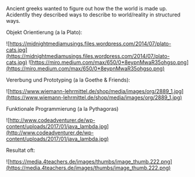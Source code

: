Ancient greeks wanted to figure out how the the world is made up.
Acidentlly they described ways to describe to world/reality in structured ways.

Objekt Orientierung (a la Plato):

![https://midnightmediamusings.files.wordpress.com/2014/07/plato-cats.jpg](https://midnightmediamusings.files.wordpress.com/2014/07/plato-cats.jpg)
![https://miro.medium.com/max/650/0*8eypnMwaR35ohgso.png](https://miro.medium.com/max/650/0*8eypnMwaR35ohgso.png)

Vererbung und Prototyping (a la Goethe & Friends):

![https://www.wiemann-lehrmittel.de/shop/media/images/org/2889_1.jpg](https://www.wiemann-lehrmittel.de/shop/media/images/org/2889_1.jpg)

Funktionale Programmierung (a la Pythagoras)

![http://www.codeadventurer.de/wp-content/uploads/2017/01/java_lambda.jpg](http://www.codeadventurer.de/wp-content/uploads/2017/01/java_lambda.jpg)

Resultat oft:

![https://media.4teachers.de/images/thumbs/image_thumb.222.png](https://media.4teachers.de/images/thumbs/image_thumb.222.png)

